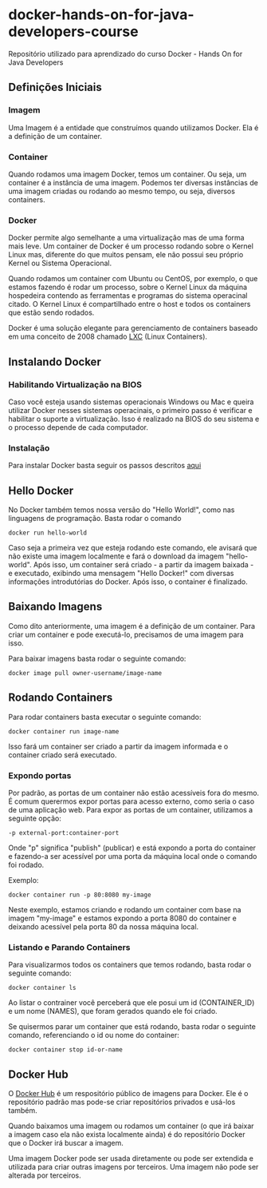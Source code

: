 # docker-hands-on-for-java-developers-course
Repositório utilizado para aprendizado do curso Docker - Hands On for Java Developers

## Definições Iniciais

### Imagem
Uma Imagem é a entidade que construímos quando utilizamos Docker. Ela é a definição de um container.

### Container
Quando rodamos uma imagem Docker, temos um container. Ou seja, um container é a instância de uma imagem. Podemos ter diversas instâncias de uma imagem criadas ou rodando ao mesmo tempo, ou seja, diversos containers.

### Docker
Docker permite algo semelhante a uma virtualização mas de uma forma mais leve. Um container de Docker é um processo rodando sobre o Kernel Linux mas, diferente do que muitos pensam, ele não possui seu próprio Kernel ou Sistema Operacional. 

Quando rodamos um container com Ubuntu ou CentOS, por exemplo, o que estamos fazendo é rodar um processo, sobre o Kernel Linux da máquina hospedeira contendo as ferramentas e programas do sistema operacinal citado. O Kernel Linux é compartilhado entre o host e todos os containers que estão sendo rodados.

Docker é uma solução elegante para gerenciamento de containers baseado em uma conceito de 2008 chamado [LXC](https://en.wikipedia.org/wiki/LXC) (Linux Containers).

## Instalando Docker

### Habilitando Virtualização na BIOS
Caso você esteja usando sistemas operacionais Windows ou Mac e queira utilizar Docker nesses sistemas operacinais, o primeiro passo é verificar e habilitar o suporte a virtualização. Isso é realizado na BIOS do seu sistema e o processo depende de cada computador.

### Instalação
Para instalar Docker basta seguir os passos descritos [aqui](https://www.docker.com/get-started)

## Hello Docker
No Docker também temos nossa versão do "Hello World!", como nas linguagens de programação. Basta rodar o comando 
```
docker run hello-world
```
Caso seja a primeira vez que esteja rodando este comando, ele avisará que não existe uma imagem localmente e fará o download da imagem "hello-world". Após isso, um container será criado - a partir da imagem baixada - e executado, exibindo uma mensagem "Hello Docker!" com diversas informações introdutórias do Docker. Após isso, o container é finalizado.

## Baixando Imagens
Como dito anteriormente, uma imagem é a definição de um container. Para criar um container e pode executá-lo, precisamos de uma imagem para isso.

Para baixar imagens basta rodar o seguinte comando:
```
docker image pull owner-username/image-name
```

## Rodando Containers

Para rodar containers basta executar o seguinte comando:

```
docker container run image-name
```
Isso fará um container ser criado a partir da imagem informada e o container criado será executado.

### Expondo portas

Por padrão, as portas de um container não estão acessíveis fora do mesmo. É comum querermos expor portas para acesso externo, como seria o caso de uma aplicação web. Para expor as portas de um container, utilizamos a seguinte opção:

```
-p external-port:container-port
```

Onde "p" significa "publish" (publicar) e está expondo a porta do container e fazendo-a ser acessível por uma porta da máquina local onde o comando foi rodado.

Exemplo:
```
docker container run -p 80:8080 my-image
```

Neste exemplo, estamos criando e rodando um container com base na imagem "my-image" e estamos expondo a porta 8080 do container e deixando acessível pela porta 80 da nossa máquina local.

### Listando e Parando Containers

Para visualizarmos todos os containers que temos rodando, basta rodar o seguinte comando:
```
docker container ls
```
Ao listar o contrainer você perceberá que ele posui um id (CONTAINER_ID) e um nome (NAMES), que foram gerados quando ele foi criado.

Se quisermos parar um container que está rodando, basta rodar o seguinte comando, referenciando o id ou nome do container:
```
docker container stop id-or-name
```

## Docker Hub

O [Docker Hub](https://hub.docker.com/) é um respositório público de imagens para Docker. Ele é o repositório padrão mas pode-se criar repositórios privados e usá-los também.

Quando baixamos uma imagem ou rodamos um container (o que irá baixar a imagem caso ela não exista localmente ainda) é do repositório Docker que o Docker irá buscar a imagem.

Uma imagem Docker pode ser usada diretamente ou pode ser extendida e utilizada para criar outras imagens por terceiros. Uma imagem não pode ser alterada por terceiros.
